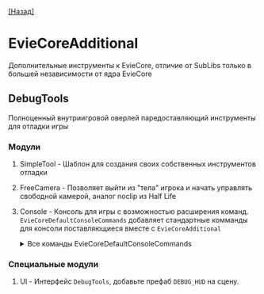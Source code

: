 [[Назад]](../../../README%20RU.md)

# EvieCoreAdditional

Дополнительные инструменты к EvieCore, отличие от SubLibs только в большей независимости от ядра EvieCore

## DebugTools

Полноценный внутриигровой оверлей паредоставляющий инструменты для отладки игры

### Модули

1. SimpleTool - Шаблон для создания своих собственных инструментов отладки

2. FreeCamera - Позволяет выйти из "тела" игрока и начать управлять свободной камерой, аналог noclip из Half Life

3. Console - Консоль для игры с возможностью расширения команд. ``EvieCoreDefaultConsoleCommands`` добавляет стандартные комманды для консоли поставляющиеся вместе с ``EvieCoreAdditional``

    <details>
        <summary>Все команды EvieCoreDefaultConsoleCommands</summary>

        eviecore - Выводит сообщение "<color=#6da2ce>EVIECORE FOREVER!!!<color=white>" в консоль. (пасхалочка :D)

        destroy [имя_объекта] - Уничтожает объект с указанным именем.

        timescale [значение] - Изменяет значение Time.timeScale.

        clrum - Очищает хранилище UpdateManager.

        clrdm - Очищает все данные в DataManager.

        rmdm [ключ] - Удаляет конкретные данные из DataManager по указанному ключу.

        sendmessage [текст_сообщения] - Отправляет сообщение через MessageManager.

        setgamestate [состояние] - Устанавливает состояние игры через StateManager.

        edittrigger [ключ]-[true/false] - Изменяет состояние триггера в TriggerManager. Ключ и значение разделяются дефисом -. Значение должно быть либо true, либо false.
    </details>

### Специальные модули 

1. UI - Интерфейс ``DebugTools``, добавьте префаб ``DEBUG_HUD`` на сцену.